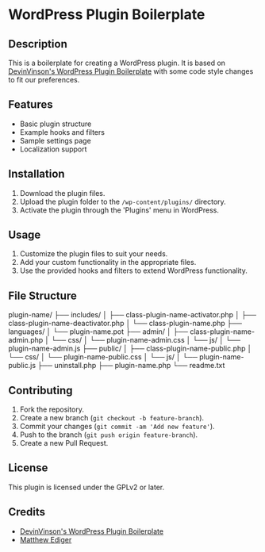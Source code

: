 # WordPress Plugin Boilerplate

## Description
This is a boilerplate for creating a WordPress plugin. It is based on [DevinVinson's WordPress Plugin Boilerplate](https://github.com/DevinVinson/WordPress-Plugin-Boilerplate) with some code style changes to fit our preferences.

## Features
- Basic plugin structure
- Example hooks and filters
- Sample settings page
- Localization support

## Installation
1. Download the plugin files.
2. Upload the plugin folder to the `/wp-content/plugins/` directory.
3. Activate the plugin through the 'Plugins' menu in WordPress.

## Usage
1. Customize the plugin files to suit your needs.
2. Add your custom functionality in the appropriate files.
3. Use the provided hooks and filters to extend WordPress functionality.

## File Structure
plugin-name/ ├── includes/ │ ├── class-plugin-name-activator.php │ ├── class-plugin-name-deactivator.php │ └── class-plugin-name.php ├── languages/ │ └── plugin-name.pot ├── admin/ │ ├── class-plugin-name-admin.php │ └── css/ │ └── plugin-name-admin.css │ └── js/ │ └── plugin-name-admin.js ├── public/ │ ├── class-plugin-name-public.php │ └── css/ │ └── plugin-name-public.css │ └── js/ │ └── plugin-name-public.js ├── uninstall.php ├── plugin-name.php └── readme.txt

## Contributing
1. Fork the repository.
2. Create a new branch (`git checkout -b feature-branch`).
3. Commit your changes (`git commit -am 'Add new feature'`).
4. Push to the branch (`git push origin feature-branch`).
5. Create a new Pull Request.

## License
This plugin is licensed under the GPLv2 or later.

## Credits
- [DevinVinson's WordPress Plugin Boilerplate](https://github.com/DevinVinson/WordPress-Plugin-Boilerplate)
- [Matthew Ediger](https://wonderjarcreative.com)

